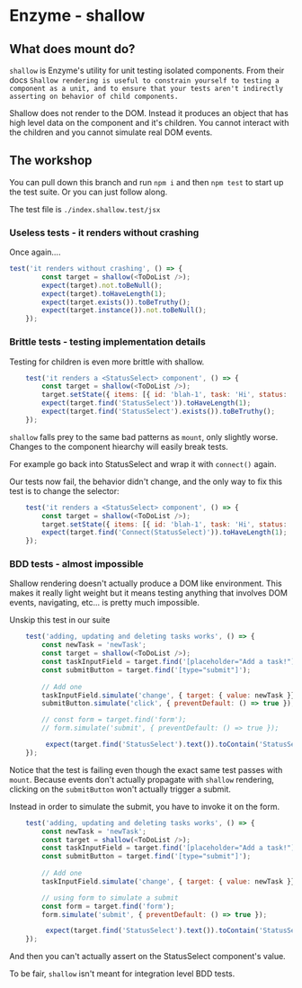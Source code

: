 # Enzyme - shallow

## What does mount do?
`shallow` is Enzyme's utility for unit testing isolated components. 
From their docs
`Shallow rendering is useful to constrain yourself to testing a component as a unit, and to ensure that your tests aren't indirectly asserting on behavior of child components.`

Shallow does not render to the DOM. Instead it produces an object that has high level data on the component and it's children. You cannot interact with the children and you cannot simulate real DOM events.

## The workshop

You can pull down this branch and run `npm i` and then `npm test` to start up the test suite. Or you can just follow along.

The test file is `./index.shallow.test/jsx`

### Useless tests - it renders without crashing
Once again....
```javascript
test('it renders without crashing', () => {
        const target = shallow(<ToDoList />);
        expect(target).not.toBeNull();
        expect(target).toHaveLength(1);
        expect(target.exists()).toBeTruthy();
        expect(target.instance()).not.toBeNull();
    });
```

### Brittle tests - testing implementation details

Testing for children is even more brittle with shallow.

```javascript
    test('it renders a <StatusSelect> component', () => {
        const target = shallow(<ToDoList />);
        target.setState({ items: [{ id: 'blah-1', task: 'Hi', status: 'Completed' }]});
        expect(target.find('StatusSelect')).toHaveLength(1);
        expect(target.find('StatusSelect').exists()).toBeTruthy();
    });
```
`shallow` falls prey to the same bad patterns as `mount`, only slightly worse. Changes to the component hiearchy will easily break tests. 

For example go back into StatusSelect and wrap it with `connect()` again.

Our tests now fail, the behavior didn't change, and the only way to fix this test is to change the selector:

```javascript
    test('it renders a <StatusSelect> component', () => {
        const target = shallow(<ToDoList />);
        target.setState({ items: [{ id: 'blah-1', task: 'Hi', status: 'Completed' }]});
        expect(target.find('Connect(StatusSelect)')).toHaveLength(1);
    });
```

### BDD tests - almost impossible

Shallow rendering doesn't actually produce a DOM like environment. This makes it really light weight but it means testing anything that involves DOM events, navigating, etc... is pretty much impossible. 

Unskip this test in our suite
```javascript
    test('adding, updating and deleting tasks works', () => {
        const newTask = 'newTask';
        const target = shallow(<ToDoList />);
        const taskInputField = target.find('[placeholder="Add a task!"]');
        const submitButton = target.find('[type="submit"]');
        
        // Add one
        taskInputField.simulate('change', { target: { value: newTask }});
        submitButton.simulate('click', { preventDefault: () => true });

        // const form = target.find('form');
        // form.simulate('submit', { preventDefault: () => true });

         expect(target.find('StatusSelect').text()).toContain('StatusSelect');
    });
```
Notice that the test is failing even though the exact same test passes with `mount`.
Because events don't actually propagate with `shallow` rendering, clicking on the `submitButton` won't actually trigger a submit.

Instead in order to simulate the submit, you have to invoke it on the form.

```javascript
    test('adding, updating and deleting tasks works', () => {
        const newTask = 'newTask';
        const target = shallow(<ToDoList />);
        const taskInputField = target.find('[placeholder="Add a task!"]');
        const submitButton = target.find('[type="submit"]');
        
        // Add one
        taskInputField.simulate('change', { target: { value: newTask }});

        // using form to simulate a submit
        const form = target.find('form');
        form.simulate('submit', { preventDefault: () => true });

         expect(target.find('StatusSelect').text()).toContain('StatusSelect');
    });
```

And then you can't actually assert on the StatusSelect component's value.

To be fair, `shallow` isn't meant for integration level BDD tests. 